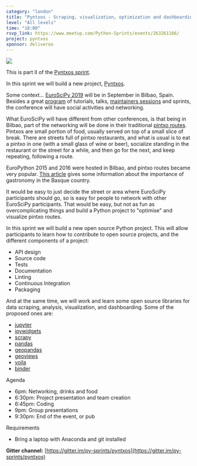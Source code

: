 ```yaml
---
category: "london"
title: "Pyntxos - Scraping, visualization, optimization and dashboarding"
level: "All levels"
time: "18:00"
rsvp_link: https://www.meetup.com/Python-Sprints/events/263261166/
project: pyntxos
sponsor: deliveroo
---
```


![](https://tesis2012.files.wordpress.com/2012/03/pintxos_bar.jpg)

This is part II of the [Pyntxos sprint](https://python-sprints.github.io/london/2019/08/07/pyntxos.html).

In this sprint we will build a new project, [Pyntxos](https://github.com/python-sprints/pyntxos).

Some context... [EuroSciPy 2019](https://www.euroscipy.org/2019/) will be in September in Bilbao, Spain.
Besides a great [program](https://www.euroscipy.org/2019/program.html) of tutorials, talks,
[maintainers sessions](https://www.euroscipy.org/2019/maintainers.html) and sprints, the conference will
have social activities and networking.

What EuroSciPy will have different from other conferences, is that being in Bilbao, part of the networking
will be done in their traditional [pintxo routes](https://en.wikipedia.org/wiki/Pincho). Pintxos are small
portion of food, usually served on top of a small slice of break. There are streets full of pintxo restaurants,
and what is usual is to eat a pintxo in one (with a small glass of wine or beer), socialize standing in the
restaurant or the street for a while, and then go for the next, and keep repeating, following a route.

EuroPython 2015 and 2016 were hosted in Bilbao, and pintxo routes became very popular.
[This article](http://travel.cnn.com/san-sebastians-amazing-street-michelin-experience-736551/)
gives some information about the importance of gastronomy in the Basque country.

It would be easy to just decide the street or area where EuroSciPy participants should go, so
is easy for people to network with other EuroSciPy participants. That would be easy, but not as fun as
overcomplicating things and build a Python project to "optimise" and visualize pintxo routes.

In this sprint we will build a new open source Python project. This will allow participants to learn
how to contribute to open source projects, and the different components of a project:

- API design
- Source code
- Tests
- Documentation
- Linting
- Continuous Integration
- Packaging

And at the same time, we will work and learn some open source libraries for data scraping, analysis,
visualization, and dashboarding. Some of the proposed ones are:

- [jupyter](https://jupyter.org/)
- [ipywidgets](https://ipywidgets.readthedocs.io/en/stable/)
- [scrapy](https://scrapy.org/)
- [pandas](https://pandas.pydata.org)
- [geopandas](http://geopandas.org/)
- [geoviews](http://geoviews.org/)
- [voila](https://github.com/QuantStack/voila)
- [binder](https://ovh.mybinder.org/)

Agenda

- 6pm: Networking, drinks and food
- 6:30pm: Project presentation and team creation
- 6:45pm: Coding
- 9pm: Group presentations
- 9:30pm: End of the event, or pub

Requirements

- Bring a laptop with Anaconda and git installed

**Gitter channel:** [https://gitter.im/py-sprints/pyntxos](https://gitter.im/py-sprints/pyntxos)
